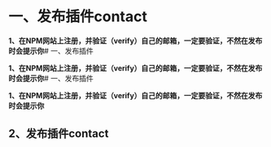 # 一、发布插件contact

**1、在NPM网站上注册，并验证（verify）自己的邮箱，一定要验证，不然在发布时会提示你**# 一、发布插件

**1、在NPM网站上注册，并验证（verify）自己的邮箱，一定要验证，不然在发布时会提示你**# 一、发布插件

**1、在NPM网站上注册，并验证（verify）自己的邮箱，一定要验证，不然在发布时会提示你**


## 2、发布插件contact